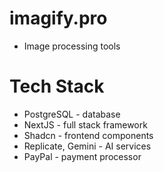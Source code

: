 # imagify.pro

- Image processing tools

# Tech Stack

- PostgreSQL - database
- NextJS - full stack framework
- Shadcn - frontend components
- Replicate, Gemini - AI services
- PayPal - payment processor